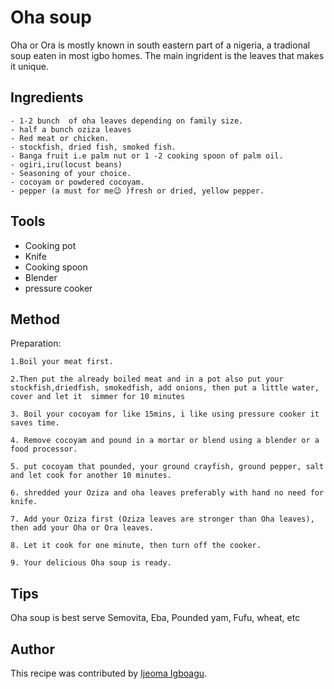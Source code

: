 # Oha soup

Oha or Ora is mostly known in south eastern part of a nigeria, a tradional soup eaten in most igbo homes. The main ingrident is the leaves that makes it unique.

## Ingredients
```
- 1-2 bunch  of oha leaves depending on family size.
- half a bunch oziza leaves
- Red meat or chicken.
- stockfish, dried fish, smoked fish.
- Banga fruit i.e palm nut or 1 -2 cooking spoon of palm oil.
- ogiri,iru(locust beans)
- Seasoning of your choice.
- cocoyam or powdered cocoyam.
- pepper (a must for me😉 )fresh or dried, yellow pepper.
```

## Tools
- Cooking pot 
- Knife
- Cooking spoon
- Blender
- pressure cooker

## Method
Preparation:
```
1.Boil your meat first.

2.Then put the already boiled meat and in a pot also put your stockfish,driedfish, smokedfish, add onions, then put a little water, cover and let it  simmer for 10 minutes

3. Boil your cocoyam for like 15mins, i like using pressure cooker it saves time.

4. Remove cocoyam and pound in a mortar or blend using a blender or a food processor.

5. put cocoyam that pounded, your ground crayfish, ground pepper, salt and let cook for another 10 minutes.

6. shredded your Oziza and oha leaves preferably with hand no need for knife.

7. Add your Oziza first (Oziza leaves are stronger than Oha leaves), then add your Oha or Ora leaves.

8. Let it cook for one minute, then turn off the cooker.

9. Your delicious Oha soup is ready.

```

## Tips
Oha soup is best serve Semovita, Eba, Pounded yam, Fufu, wheat,  etc


## Author
This recipe was contributed by [Ijeoma Igboagu](https://github.com/ijayhub).